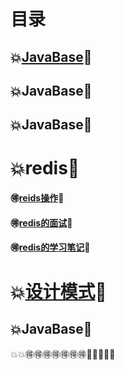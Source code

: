 # 目录

## 💥[JavaBase](/ToWork/JavaBase.md)💯

## 💥JavaBase💯

## 💥JavaBase💯

# 💥redis💯

#### 				 🉐[reids操作](/ToWord/redis操作.md)💯

####  				🉐[redis的面试](/ToWord/redis的面试.md)💯

#### 				 🉐[redis的学习笔记](/ToWord/Redis学习笔记.md)💯

# 💥[设计模式](/ToWork/设计模式.md)💯



## 💥JavaBase💯



💥💥🉐🉐🉐🉐🉐🉐🉐💯💯💯💯💯
